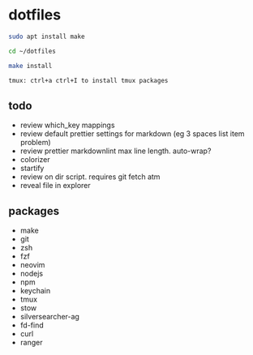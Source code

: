 # dotfiles

```zsh
sudo apt install make

cd ~/dotfiles

make install

tmux: ctrl+a ctrl+I to install tmux packages
```

## todo

- review which_key mappings
- review default prettier settings for markdown (eg 3 spaces list item problem)
- review prettier markdownlint max line length. auto-wrap?
- colorizer
- startify
- review on dir script. requires git fetch atm
- reveal file in explorer

## packages

- make
- git
- zsh
- fzf
- neovim
- nodejs
- npm
- keychain
- tmux
- stow
- silversearcher-ag
- fd-find
- curl
- ranger
